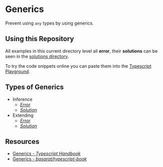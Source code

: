 # Generics

Prevent using `any` types by using generics.

## Using this Repository

All examples in this current directory level all **error**, their **solutions** can be seen in the [solutions directory](./src/generics/solutions).

To try the code snippets online you can paste them into the [Typescript Playground](https://www.typescriptlang.org/play).

## Types of Generics

- Inference
  - [_Error_](./inference.ts)
  - [_Solution_](./solutions/inference.ts)
- Extending
  - [_Error_](./extending.ts)
  - [_Solution_](./solutions/extending.ts)

## Resources

- [Generics - _Typescript Handbook_](https://www.typescriptlang.org/docs/handbook/generics.html)
- [Generics - _basarat/typescript-book_](https://basarat.gitbooks.io/typescript/docs/types/generics.html)
